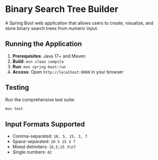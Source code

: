 # Binary Search Tree Builder

A Spring Boot web application that allows users to create, visualize, and store binary search trees from numeric input.

## Running the Application

1. **Prerequisites**: Java 17+ and Maven
2. **Build**: `mvn clean compile`
3. **Run**: `mvn spring-boot:run`
4. **Access**: Open `http://localhost:8080` in your browser

## Testing

Run the comprehensive test suite:
```bash
mvn test
```

## Input Formats Supported

- Comma-separated: `10, 5, 15, 3, 7`
- Space-separated: `10 5 15 3 7`
- Mixed delimiters: `10,5;15 3\n7`
- Single numbers: `42`


